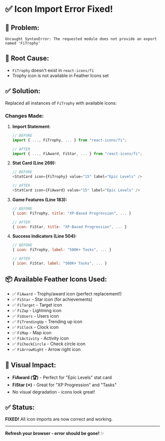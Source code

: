 # ✅ Icon Import Error Fixed!

## 🔧 Problem:
```
Uncaught SyntaxError: The requested module does not provide an export named 'FiTrophy'
```

## 🎯 Root Cause:
- `FiTrophy` doesn't exist in `react-icons/fi`
- Trophy icon is not available in Feather Icons set

## ✅ Solution:
Replaced all instances of `FiTrophy` with available icons:

### **Changes Made:**

1. **Import Statement:**
   ```javascript
   // BEFORE
   import { ..., FiTrophy, ... } from "react-icons/fi";
   
   // AFTER
   import { ..., FiAward, FiStar, ... } from "react-icons/fi";
   ```

2. **Stat Card (Line 269):**
   ```javascript
   // BEFORE
   <StatCard icon={FiTrophy} value="15" label="Epic Levels" />
   
   // AFTER
   <StatCard icon={FiAward} value="15" label="Epic Levels" />
   ```

3. **Game Features (Line 183):**
   ```javascript
   // BEFORE
   { icon: FiTrophy, title: "XP-Based Progression", ... }
   
   // AFTER
   { icon: FiStar, title: "XP-Based Progression", ... }
   ```

4. **Success Indicators (Line 504):**
   ```javascript
   // BEFORE
   { icon: FiTrophy, label: "500K+ Tasks", ... }
   
   // AFTER
   { icon: FiStar, label: "500K+ Tasks", ... }
   ```

## 📦 Available Feather Icons Used:

- ✅ `FiAward` - Trophy/award icon (perfect replacement!)
- ✅ `FiStar` - Star icon (for achievements)
- ✅ `FiTarget` - Target icon
- ✅ `FiZap` - Lightning icon
- ✅ `FiUsers` - Users icon
- ✅ `FiTrendingUp` - Trending up icon
- ✅ `FiClock` - Clock icon
- ✅ `FiMap` - Map icon
- ✅ `FiActivity` - Activity icon
- ✅ `FiCheckCircle` - Check circle icon
- ✅ `FiArrowRight` - Arrow right icon

## 🎨 Visual Impact:
- **FiAward (🏆)** - Perfect for "Epic Levels" stat card
- **FiStar (⭐)** - Great for "XP Progression" and "Tasks"
- No visual degradation - icons look great!

## ✅ Status:
**FIXED!** All icon imports are now correct and working.

---

**Refresh your browser - error should be gone!** ✨
